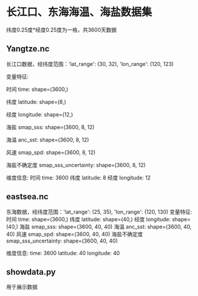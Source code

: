 # 长江口、东海海温、海盐数据集
纬度0.25度*经度0.25度为一格，共3600天数据
## Yangtze.nc
长江口数据，经纬度范围：'lat_range': (30, 32), 'lon_range': (120, 123)

变量特征:

时间 time: shape=(3600,)

纬度 latitude: shape=(8,)

经度 longitude: shape=(12,)

海盐 smap_sss: shape=(3600, 8, 12)

海温 anc_sst: shape=(3600, 8, 12)

风速 smap_spd: shape=(3600, 8, 12)

海盐不确定度 smap_sss_uncertainty: shape=(3600, 8, 12)

维度信息:
时间 time: 3600
纬度 latitude: 8
经度 longitude: 12
## eastsea.nc
东海数据，经纬度范围：'lat_range': (25, 35), 'lon_range': (120, 130)
变量特征:
 时间 time: shape=(3600,)
 纬度 latitude: shape=(40,)
 经度 longitude: shape=(40,)
 海盐 smap_sss: shape=(3600, 40, 40)
 海温 anc_sst: shape=(3600, 40, 40)
风速 smap_spd: shape=(3600, 40, 40)
海盐不确定度 smap_sss_uncertainty: shape=(3600, 40, 40)

维度信息:
time: 3600
latitude: 40
longitude: 40
## showdata.py
用于展示数据
